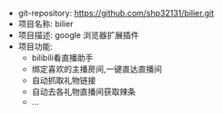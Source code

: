 - git-repository: https://github.com/shp32131/bilier.git
- 项目名称: bilier 
- 项目描述: google 浏览器扩展插件 
- 项目功能: 
  + bilibili看直播助手 
  + 绑定喜欢的主播房间,一键直达直播间   
  + 自动抓取礼物链接  
  + 自动去各礼物直播间获取辣条 
  + ...